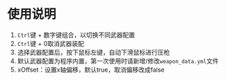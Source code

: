 # 使用说明

1. `Ctrl`键 + 数字键组合，以切换不同武器配置
2. `Ctrl`键 + 0取消武器装配
3. 选择武器配置后，按下鼠标左键，自动下滑鼠标进行压枪
4. 默认武器配置为程序内置，第一次使用时请新增/修改`weapon_data.yml`文件
5. xOffset：设置x轴偏移，默认true，取消偏移改成false

